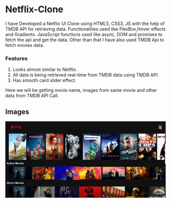 # Netflix-Clone

I have Developed a Netflix UI Clone using HTML5, CSS3, JS with the help of TMDB API for retrieving data. 
Functionalities used like FlexBox,Hover effects and Gradients.
JavaScript functions used like async, DOM and promises to fetch the api and get the data.
Other than that I have also used TMDB Api to fetch movies data.


### Features

1. Looks almost similar to Netflix.
2. All data is being retrieved real-time from TMDB data using TMDB API.
3. Has smooth card slider effect.

Here we will be getting movie name, images from same movie and other data from TMDB API Call.

## Images

![alt text](image.png)